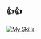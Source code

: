 ## 👍👍
[![My Skills](https://skillicons.dev/icons?i=Laravel,php,js,jquery,nextjs,nodejs,react,docker,mysql,ai,notion,git,github,html,sass,linux,windows)](https://skillicons.dev)
